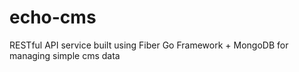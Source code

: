 # echo-cms
RESTful API service built using Fiber Go Framework + MongoDB for managing simple cms data
